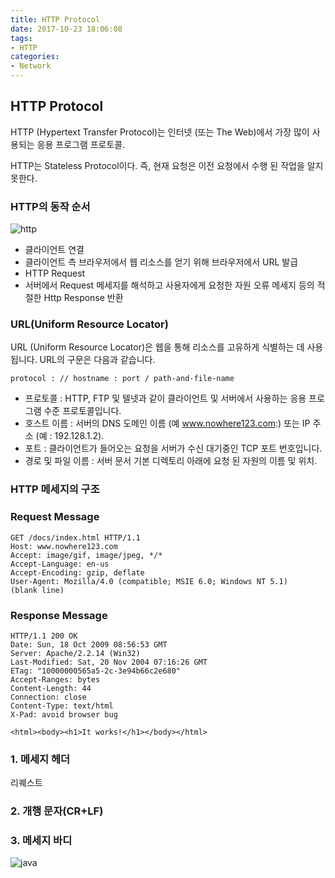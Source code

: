 ```yaml
---
title: HTTP Protocol
date: 2017-10-23 18:06:08
tags: 
- HTTP
categories:
- Network
---
```

## HTTP Protocol

HTTP (Hypertext Transfer Protocol)는 인터넷 (또는 The Web)에서 가장 많이 사용되는 응용 프로그램 프로토콜.

HTTP는 Stateless Protocol이다. 즉, 현재 요청은 이전 요청에서 수행 된 작업을 알지 못한다.

### HTTP의 동작 순서

![http](/images/network/http.png)

- 클라이언트 연결
- 클라이언트 측 브라우저에서 웹 리소스를 얻기 위해 브라우저에서 URL 발급
- HTTP Request
- 서버에서 Request 메세지를 해석하고 사용자에게 요청한 자원 오류 메세지 등의 적절한 Http Response 반환

### URL(Uniform Resource Locator)

URL (Uniform Resource Locator)은 웹을 통해 리소스를 고유하게 식별하는 데 사용됩니다. URL의 구문은 다음과 같습니다.

```
protocol : // hostname : port / path-and-file-name
```
- 프로토콜 : HTTP, FTP 및 텔넷과 같이 클라이언트 및 서버에서 사용하는 응용 프로그램 수준 프로토콜입니다.
- 호스트 이름 : 서버의 DNS 도메인 이름 (예 www.nowhere123.com:) 또는 IP 주소 (예 : 192.128.1.2).
- 포트 : 클라이언트가 들어오는 요청을 서버가 수신 대기중인 TCP 포트 번호입니다.
- 경로 및 파일 이름 : 서버 문서 기본 디렉토리 아래에 요청 된 자원의 이름 및 위치.

### HTTP 메세지의 구조

### Request Message

```
GET /docs/index.html HTTP/1.1
Host: www.nowhere123.com
Accept: image/gif, image/jpeg, */*
Accept-Language: en-us
Accept-Encoding: gzip, deflate
User-Agent: Mozilla/4.0 (compatible; MSIE 6.0; Windows NT 5.1)
(blank line)
```

### Response Message
```
HTTP/1.1 200 OK
Date: Sun, 18 Oct 2009 08:56:53 GMT
Server: Apache/2.2.14 (Win32)
Last-Modified: Sat, 20 Nov 2004 07:16:26 GMT
ETag: "10000000565a5-2c-3e94b66c2e680"
Accept-Ranges: bytes
Content-Length: 44
Connection: close
Content-Type: text/html
X-Pad: avoid browser bug
  
<html><body><h1>It works!</h1></body></html>
```

### 1. 메세지 헤더

리퀘스트

### 2. 개행 문자(CR+LF)

### 3. 메세지 바디


![java](/images/network/http-header-functions.jpg)
